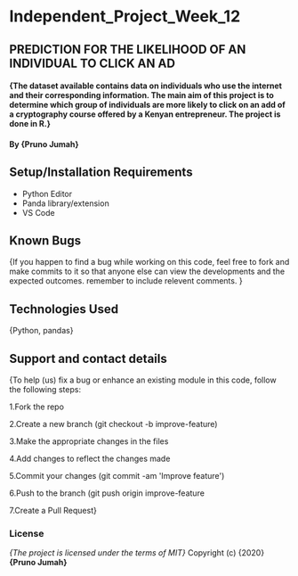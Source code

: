 # Independent_Project_Week_12

## PREDICTION FOR THE LIKELIHOOD OF AN INDIVIDUAL TO CLICK AN AD

#### {The dataset available contains data on individuals who use the internet and their corresponding information. The main aim of this project is to determine which group of individuals are more likely to click on an add of a cryptography course offered by a Kenyan entrepreneur. The project is done in R.}
#### By **{Pruno Jumah}**


## Setup/Installation Requirements
* Python Editor
* Panda library/extension
* VS Code

## Known Bugs
{If you happen to find a bug while working on this code, feel free to fork and make commits to it so that anyone else can view the developments and the expected outcomes. remember to include relevent comments. }

## Technologies Used
{Python, pandas}

## Support and contact details
{To help (us) fix a bug or enhance an existing module in this code, follow the following steps:

1.Fork the repo

2.Create a new branch (git checkout -b improve-feature)

3.Make the appropriate changes in the files

4.Add changes to reflect the changes made

5.Commit your changes (git commit -am 'Improve feature')

6.Push to the branch (git push origin improve-feature

7.Create a Pull Request}

### License
*{The project is licensed under the terms of MIT}*
Copyright (c) {2020} **{Pruno Jumah}**
